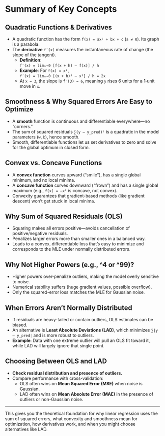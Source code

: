 # Summary of Key Concepts

## Quadratic Functions & Derivatives
- A quadratic function has the form `f(x) = ax² + bx + c` (`a ≠ 0`). Its graph is a parabola.
- The **derivative** `f′(x)` measures the instantaneous rate of change (the slope of the tangent).
  - **Definition**:  
    `f′(x) = limₕ→0 [f(x + h) – f(x)] / h`
  - **Example**: For `f(x) = x²`,  
    `f′(x) = limₕ→0 [(x + h)² – x²] / h = 2x`
  - At `x = 3`, the slope is `f′(3) = 6`, meaning `y` rises 6 units for a 1‑unit move in `x`.

## Smoothness & Why Squared Errors Are Easy to Optimize
- A **smooth** function is continuous and differentiable everywhere—no “corners.”
- The sum of squared residuals `∑(y – y_pred)²` is a quadratic in the model parameters (`w`, `b`), hence smooth.
- Smooth, differentiable functions let us set derivatives to zero and solve for the global optimum in closed form.

## Convex vs. Concave Functions
- A **convex function** curves upward (“smile”), has a single global minimum, and no local minima.
- A **concave function** curves downward (“frown”) and has a single global maximum (e.g., `f(x) = –x²` is concave, not convex).
- Convexity guarantees that gradient-based methods (like gradient descent) won’t get stuck in local minima.

## Why Sum of Squared Residuals (OLS)
- Squaring makes all errors positive—avoids cancellation of positive/negative residuals.
- Penalizes larger errors more than smaller ones in a balanced way.
- Leads to a convex, differentiable loss that’s easy to minimize and corresponds to the MLE under normally distributed errors.

## Why Not Higher Powers (e.g., ^4 or ^99)?
- Higher powers over-penalize outliers, making the model overly sensitive to noise.
- Numerical stability suffers (huge gradient values, possible overflow).
- Only the squared-error loss matches the MLE for Gaussian noise.

## When Errors Aren’t Normally Distributed
- If residuals are heavy-tailed or contain outliers, OLS estimates can be biased.
- An alternative is **Least Absolute Deviations (LAD)**, which minimizes `∑|y – y_pred|` and is more robust to outliers.
- **Example**: Data with one extreme outlier will pull an OLS fit toward it, while LAD will largely ignore that single point.

## Choosing Between OLS and LAD
- **Check residual distribution and presence of outliers.**
- Compare performance with cross-validation:
  - OLS often wins on **Mean Squared Error (MSE)** when noise is Gaussian.
  - LAD often wins on **Mean Absolute Error (MAE)** in the presence of outliers or non-Gaussian noise.

---

This gives you the theoretical foundation for why linear regression uses the sum of squared errors, what convexity and smoothness mean for optimization, how derivatives work, and when you might choose alternatives like LAD.